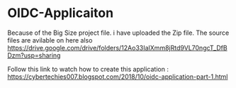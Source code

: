# OIDC-Applicaiton
Because of the Big Size project file. i have uploaded the Zip file. The source files are avilable on here also https://drive.google.com/drive/folders/12Ao33IaIXmm8jRtd9VL70ngcT_DfBDzm?usp=sharing


Follow this link to watch how to create this application : https://cybertechies007.blogspot.com/2018/10/oidc-application-part-1.html
